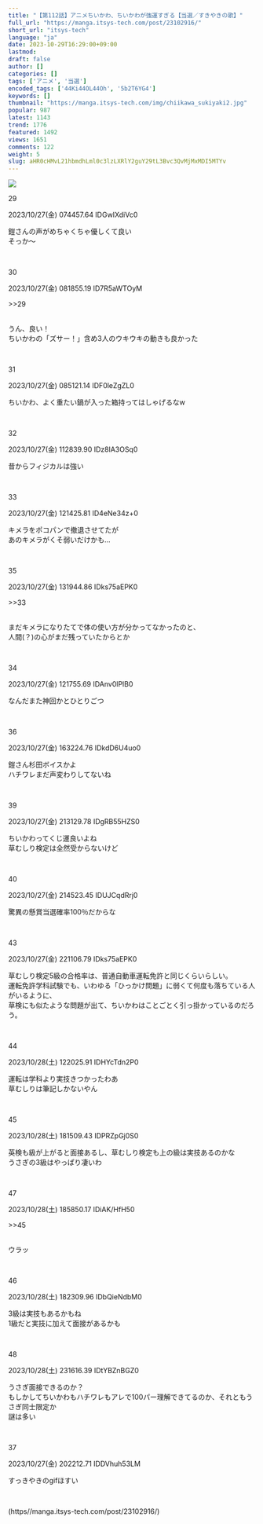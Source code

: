 ```yaml
---
title: "【第112話】アニメちいかわ、ちいかわが強運すぎる【当選／すきやきの歌】"
full_url: "https://manga.itsys-tech.com/post/23102916/"
short_url: "itsys-tech"
language: "ja"
date: 2023-10-29T16:29:00+09:00
lastmod: 
draft: false
author: []
categories: []
tags: ['アニメ', '当選']
encoded_tags: ['44Ki44OL44Oh', '5b2T6YG4']
keywords: []
thumbnail: "https://manga.itsys-tech.com/img/chiikawa_sukiyaki2.jpg"
popular: 987
latest: 1143
trend: 1776
featured: 1492
views: 1651
comments: 122
weight: 5
slug: aHR0cHMvL21hbmdhLml0c3lzLXRlY2guY29tL3Bvc3QvMjMxMDI5MTYv
---
```


![](https://manga.itsys-tech.com/img/chiikawa_sukiyaki2.jpg)

<div><p class='t_h'>29 <p>2023/10/27(金) 074457.64 IDGwIXdiVc0</p></p><p class='t_b'>鎧さんの声がめちゃくちゃ優しくて良い<br>そっか～</p><br><p class='t_h t_i'>30 <p>2023/10/27(金) 081855.19 ID7R5aWTOyM</p></p><p class='t_b t_i'><p class='anchor'>>>29</p><br>うん、良い！<br>ちいかわの「ズサー！」含め3人のウキウキの動きも良かった</p><br><p class='t_h'>31 <p>2023/10/27(金) 085121.14 IDF0leZgZL0</p></p><p class='t_b'>ちいかわ、よく重たい鍋が入った箱持ってはしゃげるなw</p><br><p class='t_h'>32 <p>2023/10/27(金) 112839.90 IDz8lA3OSq0</p></p><p class='t_b'>昔からフィジカルは強い</p><br><p class='t_h'>33 <p>2023/10/27(金) 121425.81 ID4eNe34z+0</p></p><p class='t_b'>キメラをポコパンで撤退させてたが<br>あのキメラがくそ弱いだけかも…</p><br><p class='t_h t_i'>35 <p>2023/10/27(金) 131944.86 IDks75aEPK0</p></p><p class='t_b t_i'><p class='anchor'>>>33</p><br>まだキメラになりたてで体の使い方が分かってなかったのと、<br>人間(？)の心がまだ残っていたからとか</p><br><p class='t_h'>34 <p>2023/10/27(金) 121755.69 IDAnv0lPlB0</p></p><p class='t_b'>なんだまた神回かとひとりごつ</p><br><p class='t_h'>36 <p>2023/10/27(金) 163224.76 IDkdD6U4uo0</p></p><p class='t_b'>鎧さん杉田ボイスかよ<br>ハチワレまだ声変わりしてないね</p><br><p class='t_h'>39 <p>2023/10/27(金) 213129.78 IDgRB55HZS0</p></p><p class='t_b'>ちいかわってくじ運良いよね<br>草むしり検定は全然受からないけど</p><br><p class='t_h'>40 <p>2023/10/27(金) 214523.45 IDUJCqdRrj0</p></p><p class='t_b'>驚異の懸賞当選確率100％だからな</p><br><p class='t_h'>43 <p>2023/10/27(金) 221106.79 IDks75aEPK0</p></p><p class='t_b'>草むしり検定5級の合格率は、普通自動車運転免許と同じくらいらしい。<br>運転免許学科試験でも、いわゆる「ひっかけ問題」に弱くて何度も落ちている人がいるように、<br>草検にも似たような問題が出て、ちいかわはことごとく引っ掛かっているのだろう。</p><br><p class='t_h'>44 <p>2023/10/28(土) 122025.91 IDHYcTdn2P0</p></p><p class='t_b'>運転は学科より実技きつかったわあ<br>草むしりは筆記しかないやん</p><br><p class='t_h'>45 <p>2023/10/28(土) 181509.43 IDPRZpGj0S0</p></p><p class='t_b'>英検も級が上がると面接あるし、草むしり検定も上の級は実技あるのかな<br>うさぎの3級はやっぱり凄いわ</p><br><p class='t_h t_i'>47 <p>2023/10/28(土) 185850.17 IDiAK/HfH50</p></p><p class='t_b t_i'><p class='anchor'>>>45</p><br>ウラッ</p><br><p class='t_h'>46 <p>2023/10/28(土) 182309.96 IDbQieNdbM0</p></p><p class='t_b'>3級は実技もあるかもね<br>1級だと実技に加えて面接があるかも</p><br><p class='t_h'>48 <p>2023/10/28(土) 231616.39 IDtYBZnBGZ0</p></p><p class='t_b'>うさぎ面接できるのか？<br>もしかしてちいかわもハチワレもアレで100パー理解できてるのか、それともうさぎ同士限定か<br>謎は多い</p><br><p class='t_h'>37 <p>2023/10/27(金) 202212.71 IDDVhuh53LM</p></p><p class='t_b'>すっきやきのgifほすい</p><br></div>

(https//manga.itsys-tech.com/post/23102916/)
